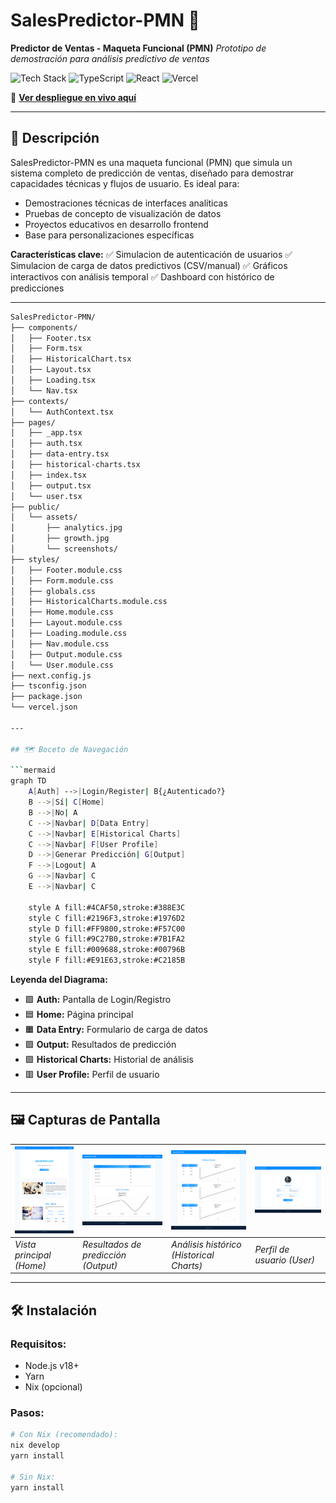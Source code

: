 # SalesPredictor-PMN 🚀

**Predictor de Ventas - Maqueta Funcional (PMN)**
*Prototipo de demostración para análisis predictivo de ventas*

![Tech Stack](https://img.shields.io/badge/Next.js-14.2.3-black?style=flat&logo=next.js)
![TypeScript](https://img.shields.io/badge/TypeScript-5.0.4-blue?style=flat&logo=typescript)
![React](https://img.shields.io/badge/React-18.2.0-blue?style=flat&logo=react)
![Vercel](https://img.shields.io/badge/Vercel-Deployed-black?style=flat&logo=vercel)

🔗 **[Ver despliegue en vivo aquí](https://sales-predictor-86tcd1ndb-sintaxis-projects.vercel.app/)**

---

## 📌 Descripción

SalesPredictor-PMN es una maqueta funcional (PMN) que simula un sistema completo de predicción de ventas, diseñado para demostrar capacidades técnicas y flujos de usuario. Es ideal para:

- Demostraciones técnicas de interfaces analíticas
- Pruebas de concepto de visualización de datos
- Proyectos educativos en desarrollo frontend
- Base para personalizaciones específicas

**Características clave:**
✅ Simulacion de autenticación de usuarios
✅ Simulacion de carga de datos predictivos (CSV/manual)
✅ Gráficos interactivos con análisis temporal
✅ Dashboard con histórico de predicciones

---

```bash
SalesPredictor-PMN/
├── components/
│   ├── Footer.tsx
│   ├── Form.tsx
│   ├── HistoricalChart.tsx
│   ├── Layout.tsx
│   ├── Loading.tsx
│   └── Nav.tsx
├── contexts/
│   └── AuthContext.tsx
├── pages/
│   ├── _app.tsx
│   ├── auth.tsx
│   ├── data-entry.tsx
│   ├── historical-charts.tsx
│   ├── index.tsx
│   ├── output.tsx
│   └── user.tsx
├── public/
│   └── assets/
│       ├── analytics.jpg
│       ├── growth.jpg
│       └── screenshots/
├── styles/
│   ├── Footer.module.css
│   ├── Form.module.css
│   ├── globals.css
│   ├── HistoricalCharts.module.css
│   ├── Home.module.css
│   ├── Layout.module.css
│   ├── Loading.module.css
│   ├── Nav.module.css
│   ├── Output.module.css
│   └── User.module.css
├── next.config.js
├── tsconfig.json
├── package.json
└── vercel.json

---

## 🗺️ Boceto de Navegación

```mermaid
graph TD
    A[Auth] -->|Login/Register| B{¿Autenticado?}
    B -->|Sí| C[Home]
    B -->|No| A
    C -->|Navbar| D[Data Entry]
    C -->|Navbar| E[Historical Charts]
    C -->|Navbar| F[User Profile]
    D -->|Generar Predicción| G[Output]
    F -->|Logout| A
    G -->|Navbar| C
    E -->|Navbar| C

    style A fill:#4CAF50,stroke:#388E3C
    style C fill:#2196F3,stroke:#1976D2
    style D fill:#FF9800,stroke:#F57C00
    style G fill:#9C27B0,stroke:#7B1FA2
    style E fill:#009688,stroke:#00796B
    style F fill:#E91E63,stroke:#C2185B
```

**Leyenda del Diagrama:**
- 🟩 **Auth:** Pantalla de Login/Registro
- 🟦 **Home:** Página principal
- 🟧 **Data Entry:** Formulario de carga de datos
- 🟪 **Output:** Resultados de predicción
- 🟩 **Historical Charts:** Historial de análisis
- 🟥 **User Profile:** Perfil de usuario
---

## 🖼️ Capturas de Pantalla

| ![Home](./public/assets/screenshots/home.png) | ![Output](./public/assets/screenshots/output.png) | ![Historical Charts](./public/assets/screenshots/historicalcharts.png) | ![User](./public/assets/screenshots/user.png) |
|-----------------------------------------|--------------------------------------------|---------------------------------------------------------------|----------------------------------------|
| *Vista principal (Home)*                | *Resultados de predicción (Output)*        | *Análisis histórico (Historical Charts)*                      | *Perfil de usuario (User)*             |

---

## 🛠️ Instalación

### Requisitos:
- Node.js v18+
- Yarn
- Nix (opcional)

### Pasos:
```bash
# Con Nix (recomendado):
nix develop
yarn install

# Sin Nix:
yarn install
